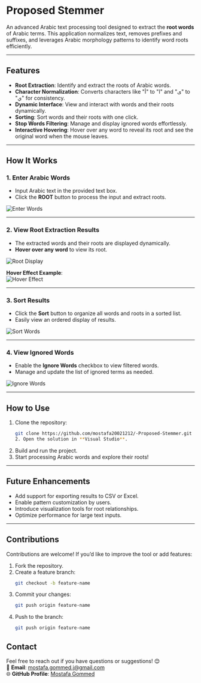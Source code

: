 # **Proposed Stemmer**

An advanced Arabic text processing tool designed to extract the **root words** of Arabic terms. This application normalizes text, removes prefixes and suffixes, and leverages Arabic morphology patterns to identify word roots efficiently.

---

## **Features**

- **Root Extraction**: Identify and extract the roots of Arabic words.
- **Character Normalization**: Converts characters like "أ" to "ا" and "ى" to "ي" for consistency.
- **Dynamic Interface**: View and interact with words and their roots dynamically.
- **Sorting**: Sort words and their roots with one click.
- **Stop Words Filtering**: Manage and display ignored words effortlessly.
- **Interactive Hovering**: Hover over any word to reveal its root and see the original word when the mouse leaves.

---

## **How It Works**

### 1. **Enter Arabic Words**

- Input Arabic text in the provided text box.
- Click the **ROOT** button to process the input and extract roots.

![Enter Words](https://github.com/mostafagommed20021212/Proposed-stemmer/assets/152631701/663030ab-fd2c-4ac5-91c0-c6f76552a1e6)

---

### 2. **View Root Extraction Results**

- The extracted words and their roots are displayed dynamically.
- **Hover over any word** to view its root.

![Root Display](https://github.com/mostafagommed20021212/Proposed-stemmer/assets/152631701/5b85b96b-f4c5-41a4-a879-6e4c424657dd)

**Hover Effect Example**:  
 ![Hover Effect](https://github.com/mostafagommed20021212/Proposed-stemmer/assets/152631701/786390e3-3f8b-46e0-b7e5-8b791edf3bf6)

---

### 3. **Sort Results**

- Click the **Sort** button to organize all words and roots in a sorted list.
- Easily view an ordered display of results.

![Sort Words](https://github.com/mostafagommed20021212/Proposed-stemmer/assets/152631701/2d8da858-5947-4dff-8378-f922f1edcef2)

---

### 4. **View Ignored Words**

- Enable the **Ignore Words** checkbox to view filtered words.
- Manage and update the list of ignored terms as needed.

![Ignore Words](https://github.com/mostafagommed20021212/Proposed-stemmer/assets/152631701/604f731d-e729-4076-9c92-04a672767ed7)

---

## **How to Use**

1. Clone the repository:
   ```bash
   git clone https://github.com/mostafa20021212/-Proposed-Stemmer.git
   2. Open the solution in **Visual Studio**.
   ```
2. Build and run the project.
3. Start processing Arabic words and explore their roots!

---

## **Future Enhancements**

- Add support for exporting results to CSV or Excel.
- Enable pattern customization by users.
- Introduce visualization tools for root relationships.
- Optimize performance for large text inputs.

---

## **Contributions**

Contributions are welcome! If you’d like to improve the tool or add features:

1. Fork the repository.
2. Create a feature branch:
   ```bash
   git checkout -b feature-name
   ```
3. Commit your changes:
   ```bash
   git push origin feature-name
   ```
4. Push to the branch:
   ```bash
   git push origin feature-name
   ```

## **Contact**

Feel free to reach out if you have questions or suggestions! 😊  
📧 **Email**: [mostafa.gommed.j@gmail.com](mailto:mostafa.gommed.j@gmail.com)  
🌐 **GitHub Profile**: [Mostafa Gommed](https://github.com/mostafa20021212)
